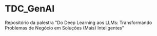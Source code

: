 # TDC_GenAI
Repositório da palestra "Do Deep Learning aos LLMs: Transformando Problemas de Negócio em Soluções (Mais) Inteligentes"
